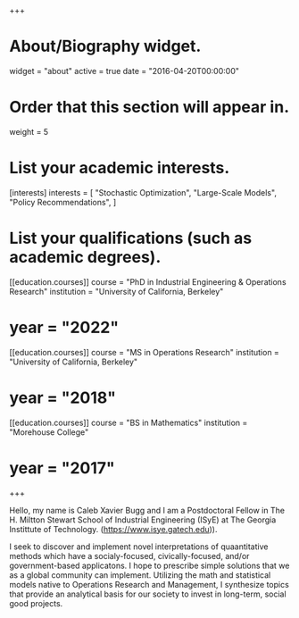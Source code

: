 +++
# About/Biography widget.
widget = "about"
active = true
date = "2016-04-20T00:00:00"

# Order that this section will appear in.
weight = 5

# List your academic interests.
[interests]
  interests = [
    "Stochastic Optimization",
    "Large-Scale Models",
    "Policy Recommendations",
  ]

# List your qualifications (such as academic degrees).
[[education.courses]]
  course = "PhD in Industrial Engineering & Operations Research"
  institution = "University of California, Berkeley"
  # year = "2022"

[[education.courses]]
  course = "MS in Operations Research"
  institution = "University of California, Berkeley"
  # year = "2018"


[[education.courses]]
  course = "BS in Mathematics"
  institution = "Morehouse College"
 # year = "2017"

+++

Hello, my name is Caleb Xavier Bugg and I am a Postdoctoral Fellow in The H. Miltton Stewart School of Industrial Engineering (ISyE) at The Georgia Instittute of Technology. (https://www.isye.gatech.edu)). 

I seek to discover and implement novel interpretations of quaantitative methods which have a socialy-focused, civically-focused, and/or government-based applicatons. I hope to prescribe simple solutions that we as a global community can implement. Utilizing the math and statistical models native to Operations Research and Management, I synthesize topics that provide an analytical basis for our society to invest in long-term, social good projects. 
